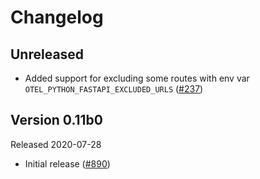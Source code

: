 # Changelog

## Unreleased

- Added support for excluding some routes with env var `OTEL_PYTHON_FASTAPI_EXCLUDED_URLS`
  ([#237](https://github.com/open-telemetry/opentelemetry-python-contrib/pull/237))

## Version 0.11b0

Released 2020-07-28

- Initial release ([#890](https://github.com/open-telemetry/opentelemetry-python/pull/890))